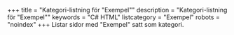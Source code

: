 +++
title = "Kategori-listning för \"Exempel\""
description = "Kategori-listning för \"Exempel\""
keywords = "C# HTML"
listcategory = "Exempel"
robots = "noindex"
+++
Listar sidor med "Exempel" satt som kategori.